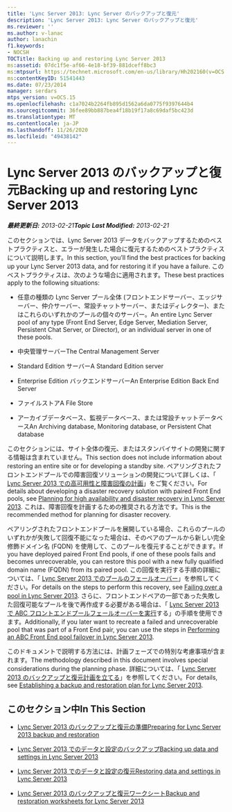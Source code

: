 ```yaml
---
title: 'Lync Server 2013: Lync Server のバックアップと復元'
description: 'Lync Server 2013: Lync Server のバックアップと復元'
ms.reviewer: ''
ms.author: v-lanac
author: lanachin
f1.keywords:
- NOCSH
TOCTitle: Backing up and restoring Lync Server 2013
ms:assetid: 07dc1f5e-af66-4e18-bf39-881dceff8bc3
ms:mtpsurl: https://technet.microsoft.com/en-us/library/Hh202160(v=OCS.15)
ms:contentKeyID: 51541443
ms.date: 07/23/2014
manager: serdars
mtps_version: v=OCS.15
ms.openlocfilehash: c1a7024b2264fb895d1562a6da0775f9397644b4
ms.sourcegitcommit: 36fee89bb887bea4f18b19f17a8c69daf5bc423d
ms.translationtype: MT
ms.contentlocale: ja-JP
ms.lasthandoff: 11/26/2020
ms.locfileid: "49438142"
---
```

# <a name="backing-up-and-restoring-lync-server-2013"></a><span data-ttu-id="0c9ea-103">Lync Server 2013 のバックアップと復元</span><span class="sxs-lookup"><span data-stu-id="0c9ea-103">Backing up and restoring Lync Server 2013</span></span>

<div data-xmlns="http://www.w3.org/1999/xhtml">

<div class="topic" data-xmlns="http://www.w3.org/1999/xhtml" data-msxsl="urn:schemas-microsoft-com:xslt" data-cs="https://msdn.microsoft.com/">

<div data-asp="https://msdn2.microsoft.com/asp">



</div>

<div id="mainSection">

<div id="mainBody"><span data-ttu-id="0c9ea-104">

<span> </span></span><span class="sxs-lookup"><span data-stu-id="0c9ea-104">

<span> </span></span></span>

<span data-ttu-id="0c9ea-105">_**最終更新日:** 2013-02-21_</span><span class="sxs-lookup"><span data-stu-id="0c9ea-105">_**Topic Last Modified:** 2013-02-21_</span></span>

<span data-ttu-id="0c9ea-106">このセクションでは、Lync Server 2013 データをバックアップするためのベストプラクティスと、エラーが発生した場合に復元するためのベストプラクティスについて説明します。</span><span class="sxs-lookup"><span data-stu-id="0c9ea-106">In this section, you’ll find the best practices for backing up your Lync Server 2013 data, and for restoring it if you have a failure.</span></span> <span data-ttu-id="0c9ea-107">このベストプラクティスは、次のような場合に適用されます。</span><span class="sxs-lookup"><span data-stu-id="0c9ea-107">These best practices apply to the following situations:</span></span>

  - <span data-ttu-id="0c9ea-108">任意の種類の Lync Server プール全体 (フロントエンドサーバー、エッジサーバー、仲介サーバー、常設チャットサーバー、またはディレクター)、またはこれらのいずれかのプールの個々のサーバー。</span><span class="sxs-lookup"><span data-stu-id="0c9ea-108">An entire Lync Server pool of any type (Front End Server, Edge Server, Mediation Server, Persistent Chat Server, or Director), or an individual server in one of these pools.</span></span>

  - <span data-ttu-id="0c9ea-109">中央管理サーバー</span><span class="sxs-lookup"><span data-stu-id="0c9ea-109">The Central Management Server</span></span>

  - <span data-ttu-id="0c9ea-110">Standard Edition サーバー</span><span class="sxs-lookup"><span data-stu-id="0c9ea-110">A Standard Edition server</span></span>

  - <span data-ttu-id="0c9ea-111">Enterprise Edition バックエンドサーバー</span><span class="sxs-lookup"><span data-stu-id="0c9ea-111">An Enterprise Edition Back End Server</span></span>

  - <span data-ttu-id="0c9ea-112">ファイルストア</span><span class="sxs-lookup"><span data-stu-id="0c9ea-112">A File Store</span></span>

  - <span data-ttu-id="0c9ea-113">アーカイブデータベース、監視データベース、または常設チャットデータベース</span><span class="sxs-lookup"><span data-stu-id="0c9ea-113">An Archiving database, Monitoring database, or Persistent Chat database</span></span>

<span data-ttu-id="0c9ea-114">このセクションには、サイト全体の復元、またはスタンバイサイトの開発に関する情報は含まれていません。</span><span class="sxs-lookup"><span data-stu-id="0c9ea-114">This section does not include information about restoring an entire site or for developing a standby site.</span></span> <span data-ttu-id="0c9ea-115">ペアリングされたフロントエンドプールでの障害回復ソリューションの開発について詳しくは、「 [Lync Server 2013 での高可用性と障害回復の計画](lync-server-2013-planning-for-high-availability-and-disaster-recovery.md)」をご覧ください。</span><span class="sxs-lookup"><span data-stu-id="0c9ea-115">For details about developing a disaster recovery solution with paired Front End pools, see [Planning for high availability and disaster recovery in Lync Server 2013](lync-server-2013-planning-for-high-availability-and-disaster-recovery.md).</span></span> <span data-ttu-id="0c9ea-116">これは、障害回復を計画するための推奨される方法です。</span><span class="sxs-lookup"><span data-stu-id="0c9ea-116">This is the recommended method for planning for disaster recovery.</span></span>

<span data-ttu-id="0c9ea-117">ペアリングされたフロントエンドプールを展開している場合、これらのプールのいずれかが失敗して回復不能になった場合は、そのペアのプールから新しい完全修飾ドメイン名 (FQDN) を使用して、このプールを復元することができます。</span><span class="sxs-lookup"><span data-stu-id="0c9ea-117">If you have deployed paired Front End pools, if one of these pools fails and becomes unrecoverable, you can restore this pool with a new fully qualified domain name (FQDN) from its paired pool.</span></span> <span data-ttu-id="0c9ea-118">この回復を実行する手順の詳細については、「 [Lync Server 2013 でのプールのフェールオーバー](lync-server-2013-failing-over-a-pool.md)」を参照してください。</span><span class="sxs-lookup"><span data-stu-id="0c9ea-118">For details on the steps to perform this recovery, see [Failing over a pool in Lync Server 2013](lync-server-2013-failing-over-a-pool.md).</span></span> <span data-ttu-id="0c9ea-119">さらに、フロントエンドペアの一部であった失敗した回復可能なプールを後で再作成する必要がある場合は、「 [Lync Server 2013 で ABC フロントエンドプールフェールオーバーを実行](lync-server-2013-performing-an-abc-front-end-pool-failover.md)する」の手順を使用できます。</span><span class="sxs-lookup"><span data-stu-id="0c9ea-119">Additionally, if you later want to recreate a failed and unrecoverable pool that was part of a Front End pair, you can use the steps in [Performing an ABC Front End pool failover in Lync Server 2013](lync-server-2013-performing-an-abc-front-end-pool-failover.md).</span></span>

<span data-ttu-id="0c9ea-120">このドキュメントで説明する方法には、計画フェーズでの特別な考慮事項が含まれます。</span><span class="sxs-lookup"><span data-stu-id="0c9ea-120">The methodology described in this document involves special considerations during the planning phase.</span></span> <span data-ttu-id="0c9ea-121">詳細については、「 [Lync Server 2013 のバックアップと復元計画を立てる](lync-server-2013-establishing-a-backup-and-restoration-plan.md)」を参照してください。</span><span class="sxs-lookup"><span data-stu-id="0c9ea-121">For details, see [Establishing a backup and restoration plan for Lync Server 2013](lync-server-2013-establishing-a-backup-and-restoration-plan.md).</span></span>

<div>

## <a name="in-this-section"></a><span data-ttu-id="0c9ea-122">このセクション中</span><span class="sxs-lookup"><span data-stu-id="0c9ea-122">In This Section</span></span>

  - [<span data-ttu-id="0c9ea-123">Lync Server 2013 のバックアップと復元の準備</span><span class="sxs-lookup"><span data-stu-id="0c9ea-123">Preparing for Lync Server 2013 backup and restoration</span></span>](lync-server-2013-preparing-for-lync-server-backup-and-restoration.md)

  - [<span data-ttu-id="0c9ea-124">Lync Server 2013 でのデータと設定のバックアップ</span><span class="sxs-lookup"><span data-stu-id="0c9ea-124">Backing up data and settings in Lync Server 2013</span></span>](lync-server-2013-backing-up-data-and-settings.md)

  - [<span data-ttu-id="0c9ea-125">Lync Server 2013 でのデータと設定の復元</span><span class="sxs-lookup"><span data-stu-id="0c9ea-125">Restoring data and settings in Lync Server 2013</span></span>](lync-server-2013-restoring-data-and-settings.md)

  - [<span data-ttu-id="0c9ea-126">Lync Server 2013 のバックアップと復元ワークシート</span><span class="sxs-lookup"><span data-stu-id="0c9ea-126">Backup and restoration worksheets for Lync Server 2013</span></span>](lync-server-2013-backup-and-restoration-worksheets.md)

<span data-ttu-id="0c9ea-127"></div>

</div>

<span> </span>

</div>

</div>

</span><span class="sxs-lookup"><span data-stu-id="0c9ea-127"></div>

</div>

<span> </span>

</div>

</div>

</span></span></div>

